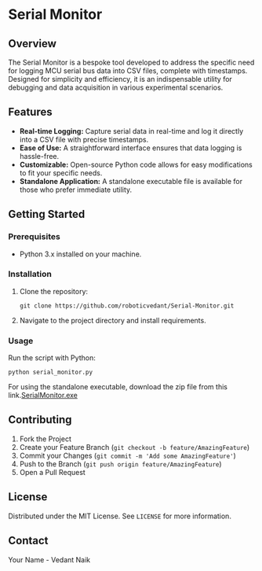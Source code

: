 # Serial Monitor

## Overview
The Serial Monitor is a bespoke tool developed to address the specific need for logging MCU serial bus data into CSV files, complete with timestamps. Designed for simplicity and efficiency, it is an indispensable utility for debugging and data acquisition in various experimental scenarios.

## Features
- **Real-time Logging:** Capture serial data in real-time and log it directly into a CSV file with precise timestamps.
- **Ease of Use:** A straightforward interface ensures that data logging is hassle-free.
- **Customizable:** Open-source Python code allows for easy modifications to fit your specific needs.
- **Standalone Application:** A standalone executable file is available for those who prefer immediate utility.

## Getting Started

### Prerequisites
- Python 3.x installed on your machine.

### Installation
1. Clone the repository:
   ```
   git clone https://github.com/roboticvedant/Serial-Monitor.git
   ```
2. Navigate to the project directory and install requirements.
### Usage
Run the script with Python:
```
python serial_monitor.py
```
For using the standalone executable, download the zip file from this link.[SerialMonitor.exe](https://drive.google.com/file/d/1aNAYdbWeLc6dWtqv05fSo21O1-e4kbGP/view?usp=drive_link)


## Contributing

1. Fork the Project
2. Create your Feature Branch (`git checkout -b feature/AmazingFeature`)
3. Commit your Changes (`git commit -m 'Add some AmazingFeature'`)
4. Push to the Branch (`git push origin feature/AmazingFeature`)
5. Open a Pull Request

## License
Distributed under the MIT License. See `LICENSE` for more information.

## Contact
Your Name - Vedant Naik
